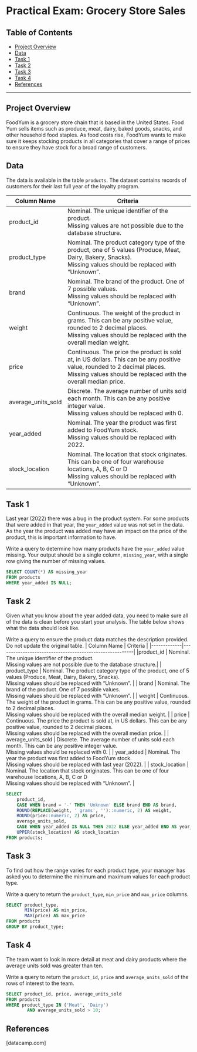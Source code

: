 # Practical Exam: Grocery Store Sales
## Table of Contents

- [Project Overview](#project-overview)
- [Data](#data)
- [Task 1](#task-1)
- [Task 2](#task-2)
- [Task 3](#task-3)
- [Task 4](#task-4)
- [References](#references)
---
## Project Overview
FoodYum is a grocery store chain that is based in the United States.
Food Yum sells items such as produce, meat, dairy, baked goods, snacks, and other household food staples.
As food costs rise, FoodYum wants to make sure it keeps stocking products in all categories that cover a range of prices to ensure they have stock for a broad range of customers.

## Data
The data is available in the table `products`.
The dataset contains records of customers for their last full year of the loyalty program.

| Column Name | Criteria                                                |
|-------------|---------------------------------------------------------|
|product_id | Nominal. The unique identifier of the product. </br>Missing values are not possible due to the database structure.|
| product_type | Nominal. The product category type of the product, one of 5 values (Produce, Meat, Dairy, Bakery, Snacks). </br>Missing values should be replaced with “Unknown”. |
| brand | Nominal. The brand of the product. One of 7 possible values. </br>Missing values should be replaced with “Unknown”. |
| weight | Continuous. The weight of the product in grams. This can be any positive value, rounded to 2 decimal places. </br>Missing values should be replaced with the overall median weight. |
| price | Continuous. The price the product is sold at, in US dollars. This can be any positive value, rounded to 2 decimal places. </br>Missing values should be replaced with the overall median price. |
| average_units_sold | Discrete. The average number of units sold each month. This can be any positive integer value. </br>Missing values should be replaced with 0. |
| year_added | Nominal. The year the product was first added to FoodYum stock.</br>Missing values should be replaced with 2022. |
| stock_location | Nominal. The location that stock originates. This can be one of four warehouse locations, A, B, C or D </br>Missing values should be replaced with “Unknown”. |

## Task 1
Last year (2022) there was a bug in the product system. For some products that were added in that year, the `year_added` value was not set in the data. As the year the product was added may have an impact on the price of the product, this is important information to have.

Write a query to determine how many products have the `year_added` value missing. Your output should be a single column, `missing_year`, with a single row giving the number of missing values.
```sql
SELECT COUNT(*) AS missing_year
FROM products
WHERE year_added IS NULL;
```

## Task 2
Given what you know about the year added data, you need to make sure all of the data is clean before you start your analysis. The table below shows what the data should look like.

Write a query to ensure the product data matches the description provided. Do not update the original table.
| Column Name | Criteria                                                |
|-------------|---------------------------------------------------------|
|product_id | Nominal. The unique identifier of the product. </br>Missing values are not possible due to the database structure.|
| product_type | Nominal. The product category type of the product, one of 5 values (Produce, Meat, Dairy, Bakery, Snacks). </br>Missing values should be replaced with “Unknown”. |
| brand | Nominal. The brand of the product. One of 7 possible values. </br>Missing values should be replaced with “Unknown”. |
| weight | Continuous. The weight of the product in grams. This can be any positive value, rounded to 2 decimal places. </br>Missing values should be replaced with the overall median weight. |
| price | Continuous. The price the product is sold at, in US dollars. This can be any positive value, rounded to 2 decimal places. </br>Missing values should be replaced with the overall median price. |
| average_units_sold | Discrete. The average number of units sold each month. This can be any positive integer value. </br>Missing values should be replaced with 0. |
| year_added | Nominal. The year the product was first added to FoodYum stock.</br>Missing values should be replaced with last year (2022). |
| stock_location | Nominal. The location that stock originates. This can be one of four warehouse locations, A, B, C or D </br>Missing values should be replaced with “Unknown”. |

```sql
SELECT
    product_id,
    CASE WHEN brand = '-' THEN 'Unknown' ELSE brand END AS brand,
    ROUND(REPLACE(weight, ' grams', '')::numeric, 2) AS weight,
    ROUND(price::numeric, 2) AS price,
    average_units_sold,
    CASE WHEN year_added IS NULL THEN 2022 ELSE year_added END AS year_added,
    UPPER(stock_location) AS stock_location
FROM products;
```

## Task 3
To find out how the range varies for each product type, your manager has asked you to determine the minimum and maximum values for each product type.

Write a query to return the `product_type`, `min_price` and `max_price` columns.
```sql
SELECT product_type,
	   MIN(price) AS min_price,
	   MAX(price) AS max_price
FROM products 
GROUP BY product_type;
```

## Task 4
The team want to look in more detail at meat and dairy products where the average units sold was greater than ten.

Write a query to return the `product_id`, `price` and `average_units_sold` of the rows of interest to the team.
```sql
SELECT product_id, price, average_units_sold
FROM products 
WHERE product_type IN ('Meat', 'Dairy')
	    AND average_units_sold > 10;
```

## References
[datacamp.com]
